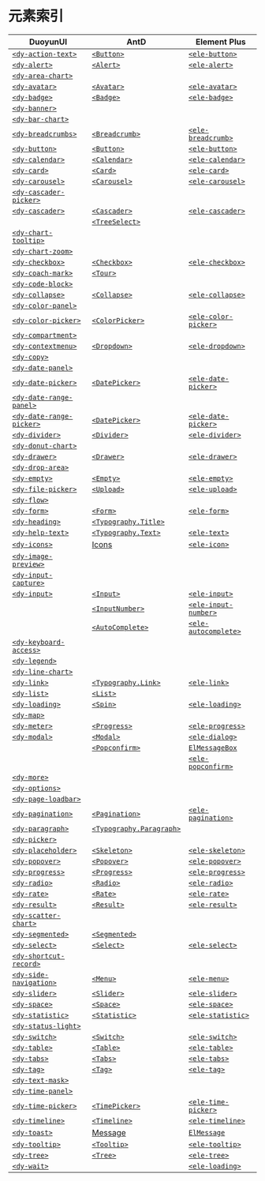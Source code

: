 # 元素索引

| DuoyunUI                                           | AntD                                        | Element Plus                             |
| -------------------------------------------------- | ------------------------------------------- | ---------------------------------------- |
| [`<dy-action-text>`](./action-text.md)             | [`<Button>`][antd-button]                   | [`<ele-button>`][ele-button]             |
| [`<dy-alert>`](./alert.md)                         | [`<Alert>`][antd-alert]                     | [`<ele-alert>`][ele-alert]               |
| [`<dy-area-chart>`](./area-chart.md)               |                                             |                                          |
| [`<dy-avatar>`](./avatar.md)                       | [`<Avatar>`][antd-avatar]                   | [`<ele-avatar>`][ele-avatar]             |
| [`<dy-badge>`](./badge.md)                         | [`<Badge>`][antd-badge]                     | [`<ele-badge>`][ele-badge]               |
| [`<dy-banner>`](./banner.md)                       |                                             |                                          |
| [`<dy-bar-chart>`](./bar-chart.md)                 |                                             |                                          |
| [`<dy-breadcrumbs>`](./breadcrumbs.md)             | [`<Breadcrumb>`][antd-breadcrumb]           | [`<ele-breadcrumb>`][ele-breadcrumb]     |
| [`<dy-button>`](./button.md)                       | [`<Button>`][antd-button]                   | [`<ele-button>`][ele-button]             |
| [`<dy-calendar>`](./calendar.md)                   | [`<Calendar>`][antd-calendar]               | [`<ele-calendar>`][ele-calendar]         |
| [`<dy-card>`](./card.md)                           | [`<Card>`][antd-card]                       | [`<ele-card>`][ele-card]                 |
| [`<dy-carousel>`](./carousel.md)                   | [`<Carousel>`][antd-carousel]               | [`<ele-carousel>`][ele-carousel]         |
| [`<dy-cascader-picker>`](./cascader-picker.md)     |                                             |                                          |
| [`<dy-cascader>`](./cascader.md)                   | [`<Cascader>`][antd-cascader]               | [`<ele-cascader>`][ele-cascader]         |
|                                                    | [`<TreeSelect>`][antd-tree-select]          |                                          |
| [`<dy-chart-tooltip>`](./chart-tooltip.md)         |                                             |                                          |
| [`<dy-chart-zoom>`](./chart-zoom.md)               |                                             |                                          |
| [`<dy-checkbox>`](./checkbox.md)                   | [`<Checkbox>`][antd-checkbox]               | [`<ele-checkbox>`][ele-checkbox]         |
| [`<dy-coach-mark>`](./coach-mark.md)               | [`<Tour>`][antd-tour]                       |                                          |
| [`<dy-code-block>`](./code-block.md)               |                                             |                                          |
| [`<dy-collapse>`](./collapse.md)                   | [`<Collapse>`][antd-collapse]               | [`<ele-collapse>`][ele-collapse]         |
| [`<dy-color-panel>`](./color-panel.md)             |                                             |                                          |
| [`<dy-color-picker>`](./color-picker.md)           | [`<ColorPicker>`][antd-color-picker]        | [`<ele-color-picker>`][ele-color-picker] |
| [`<dy-compartment>`](./compartment.md)             |                                             |                                          |
| [`<dy-contextmenu>`](./contextmenu.md)             | [`<Dropdown>`][antd-dropdown]               | [`<ele-dropdown>`][ele-dropdown]         |
| [`<dy-copy>`](./copy.md)                           |                                             |                                          |
| [`<dy-date-panel>`](./date-panel.md)               |                                             |                                          |
| [`<dy-date-picker>`](./date-picker.md)             | [`<DatePicker>`][antd-date-picker]          | [`<ele-date-picker>`][ele-date-picker]   |
| [`<dy-date-range-panel>`](./date-range-panel.md)   |                                             |                                          |
| [`<dy-date-range-picker>`](./date-range-picker.md) | [`<DatePicker>`][antd-date-picker]          | [`<ele-date-picker>`][ele-date-picker]   |
| [`<dy-divider>`](./divider.md)                     | [`<Divider>`][antd-divider]                 | [`<ele-divider>`][ele-divider]           |
| [`<dy-donut-chart>`](./donut-chart.md)             |                                             |                                          |
| [`<dy-drawer>`](./drawer.md)                       | [`<Drawer>`][antd-drawer]                   | [`<ele-drawer>`][ele-drawer]             |
| [`<dy-drop-area>`](./drop-area.md)                 |                                             |                                          |
| [`<dy-empty>`](./empty.md)                         | [`<Empty>`][antd-empty]                     | [`<ele-empty>`][ele-empty]               |
| [`<dy-file-picker>`](./file-picker.md)             | [`<Upload>`][antd-upload]                   | [`<ele-upload>`][ele-upload]             |
| [`<dy-flow>`](./flow.md)                           |                                             |                                          |
| [`<dy-form>`](./form.md)                           | [`<Form>`][antd-form]                       | [`<ele-form>`][ele-form]                 |
| [`<dy-heading>`](./heading.md)                     | [`<Typography.Title>`][antd-typography]     |                                          |
| [`<dy-help-text>`](./help-text.md)                 | [`<Typography.Text>`][antd-typography]      | [`<ele-text>`][ele-text]                 |
| [`<dy-icons>`](./icons.md)                         | [Icons][antd-icon]                          | [`<ele-icon>`][ele-icon]                 |
| [`<dy-image-preview>`](./image-preview.md)         |                                             |                                          |
| [`<dy-input-capture>`](./input-capture.md)         |                                             |                                          |
| [`<dy-input>`](./input.md)                         | [`<Input>`][antd-input]                     | [`<ele-input>`][ele-input]               |
|                                                    | [`<InputNumber>`][antd-input-number]        | [`<ele-input-number>`][ele-input-number] |
|                                                    | [`<AutoComplete>`][antd-auto-complete]      | [`<ele-autocomplete>`][ele-autocomplete] |
| [`<dy-keyboard-access>`](./keyboard-access.md)     |                                             |                                          |
| [`<dy-legend>`](./legend.md)                       |                                             |                                          |
| [`<dy-line-chart>`](./line-chart.md)               |                                             |                                          |
| [`<dy-link>`](./link.md)                           | [`<Typography.Link>`][antd-typography]      | [`<ele-link>`][ele-link]                 |
| [`<dy-list>`](./list.md)                           | [`<List>`][antd-list]                       |                                          |
| [`<dy-loading>`](./loading.md)                     | [`<Spin>`][antd-spin]                       | [`<ele-loading>`][ele-loading]           |
| [`<dy-map>`](./map.md)                             |                                             |                                          |
| [`<dy-meter>`](./meter.md)                         | [`<Progress>`][antd-progress]               | [`<ele-progress>`][ele-progress]         |
| [`<dy-modal>`](./modal.md)                         | [`<Modal>`][antd-modal]                     | [`<ele-dialog>`][ele-dialog]             |
|                                                    | [`<Popconfirm>`][antd-popconfirm]           | [`ElMessageBox`][ele-message-box]        |
|                                                    |                                             | [`<ele-popconfirm>`][ele-popconfirm]     |
| [`<dy-more>`](./more.md)                           |                                             |                                          |
| [`<dy-options>`](./options.md)                     |                                             |                                          |
| [`<dy-page-loadbar>`](./page-loadbar.md)           |                                             |                                          |
| [`<dy-pagination>`](./pagination.md)               | [`<Pagination>`][antd-pagination]           | [`<ele-pagination>`][ele-pagination]     |
| [`<dy-paragraph>`](./paragraph.md)                 | [`<Typography.Paragraph>`][antd-typography] |                                          |
| [`<dy-picker>`](./picker.md)                       |                                             |                                          |
| [`<dy-placeholder>`](./placeholder.md)             | [`<Skeleton>`][antd-skeleton]               | [`<ele-skeleton>`][ele-skeleton]         |
| [`<dy-popover>`](./popover.md)                     | [`<Popover>`][antd-popover]                 | [`<ele-popover>`][ele-popover]           |
| [`<dy-progress>`](./progress.md)                   | [`<Progress>`][antd-progress]               | [`<ele-progress>`][ele-progress]         |
| [`<dy-radio>`](./radio.md)                         | [`<Radio>`][antd-radio]                     | [`<ele-radio>`][ele-radio]               |
| [`<dy-rate>`](./rate.md)                           | [`<Rate>`][antd-rate]                       | [`<ele-rate>`][ele-rate]                 |
| [`<dy-result>`](./result.md)                       | [`<Result>`][antd-result]                   | [`<ele-result>`][ele-result]             |
| [`<dy-scatter-chart>`](./scatter-chart.md)         |                                             |                                          |
| [`<dy-segmented>`](./segmented.md)                 | [`<Segmented>`][antd-segmented]             |                                          |
| [`<dy-select>`](./select.md)                       | [`<Select>`][antd-select]                   | [`<ele-select>`][ele-select]             |
| [`<dy-shortcut-record>`](./shortcut-record.md)     |                                             |                                          |
| [`<dy-side-navigation>`](./side-navigation.md)     | [`<Menu>`][antd-menu]                       | [`<ele-menu>`][ele-menu]                 |
| [`<dy-slider>`](./slider.md)                       | [`<Slider>`][antd-slider]                   | [`<ele-slider>`][ele-slider]             |
| [`<dy-space>`](./space.md)                         | [`<Space>`][antd-space]                     | [`<ele-space>`][ele-space]               |
| [`<dy-statistic>`](./statistic.md)                 | [`<Statistic>`][antd-statistic]             | [`<ele-statistic>`][ele-statistic]       |
| [`<dy-status-light>`](./status-light.md)           |                                             |                                          |
| [`<dy-switch>`](./switch.md)                       | [`<Switch>`][antd-switch]                   | [`<ele-switch>`][ele-switch]             |
| [`<dy-table>`](./table.md)                         | [`<Table>`][antd-table]                     | [`<ele-table>`][ele-table]               |
| [`<dy-tabs>`](./tabs.md)                           | [`<Tabs>`][antd-tabs]                       | [`<ele-tabs>`][ele-tabs]                 |
| [`<dy-tag>`](./tag.md)                             | [`<Tag>`][antd-tag]                         | [`<ele-tag>`][ele-tag]                   |
| [`<dy-text-mask>`](./text-mask.md)                 |                                             |                                          |
| [`<dy-time-panel>`](./time-panel.md)               |                                             |                                          |
| [`<dy-time-picker>`](./time-picker.md)             | [`<TimePicker>`][antd-time-picker]          | [`<ele-time-picker>`][ele-time-picker]   |
| [`<dy-timeline>`](./timeline.md)                   | [`<Timeline>`][antd-timeline]               | [`<ele-timeline>`][ele-timeline]         |
| [`<dy-toast>`](./toast.md)                         | [Message][antd-message]                     | [`ElMessage`][ele-message]               |
| [`<dy-tooltip>`](./tooltip.md)                     | [`<Tooltip>`][antd-tooltip]                 | [`<ele-tooltip>`][ele-tooltip]           |
| [`<dy-tree>`](./tree.md)                           | [`<Tree>`][antd-tree]                       | [`<ele-tree>`][ele-tree]                 |
| [`<dy-wait>`](./wait.md)                           |                                             | [`<ele-loading>`][ele-loading]           |

<!-- copy([...new Set($$('a').filter(e => e.href.startsWith("https://ant.design/components/")).map(e => e.href))].join('\n'))  -->

[antd-button]: https://ant.design/components/button
[antd-float-button]: https://ant.design/components/float-button
[antd-icon]: https://ant.design/components/icon
[antd-typography]: https://ant.design/components/typography
[antd-divider]: https://ant.design/components/divider
[antd-flex]: https://ant.design/components/flex
[antd-grid]: https://ant.design/components/grid
[antd-layout]: https://ant.design/components/layout
[antd-space]: https://ant.design/components/space
[antd-anchor]: https://ant.design/components/anchor
[antd-breadcrumb]: https://ant.design/components/breadcrumb
[antd-dropdown]: https://ant.design/components/dropdown
[antd-menu]: https://ant.design/components/menu
[antd-pagination]: https://ant.design/components/pagination
[antd-steps]: https://ant.design/components/steps
[antd-auto-complete]: https://ant.design/components/auto-complete
[antd-cascader]: https://ant.design/components/cascader
[antd-checkbox]: https://ant.design/components/checkbox
[antd-color-picker]: https://ant.design/components/color-picker
[antd-date-picker]: https://ant.design/components/date-picker
[antd-form]: https://ant.design/components/form
[antd-input]: https://ant.design/components/input
[antd-input-number]: https://ant.design/components/input-number
[antd-mentions]: https://ant.design/components/mentions
[antd-radio]: https://ant.design/components/radio
[antd-rate]: https://ant.design/components/rate
[antd-select]: https://ant.design/components/select
[antd-slider]: https://ant.design/components/slider
[antd-switch]: https://ant.design/components/switch
[antd-time-picker]: https://ant.design/components/time-picker
[antd-transfer]: https://ant.design/components/transfer
[antd-tree-select]: https://ant.design/components/tree-select
[antd-upload]: https://ant.design/components/upload
[antd-avatar]: https://ant.design/components/avatar
[antd-badge]: https://ant.design/components/badge
[antd-calendar]: https://ant.design/components/calendar
[antd-card]: https://ant.design/components/card
[antd-carousel]: https://ant.design/components/carousel
[antd-collapse]: https://ant.design/components/collapse
[antd-descriptions]: https://ant.design/components/descriptions
[antd-empty]: https://ant.design/components/empty
[antd-image]: https://ant.design/components/image
[antd-list]: https://ant.design/components/list
[antd-popover]: https://ant.design/components/popover
[antd-qr-code]: https://ant.design/components/qr-code
[antd-segmented]: https://ant.design/components/segmented
[antd-statistic]: https://ant.design/components/statistic
[antd-table]: https://ant.design/components/table
[antd-tabs]: https://ant.design/components/tabs
[antd-tag]: https://ant.design/components/tag
[antd-timeline]: https://ant.design/components/timeline
[antd-tooltip]: https://ant.design/components/tooltip
[antd-tour]: https://ant.design/components/tour
[antd-tree]: https://ant.design/components/tree
[antd-alert]: https://ant.design/components/alert
[antd-drawer]: https://ant.design/components/drawer
[antd-message]: https://ant.design/components/message
[antd-modal]: https://ant.design/components/modal
[antd-notification]: https://ant.design/components/notification
[antd-popconfirm]: https://ant.design/components/popconfirm
[antd-progress]: https://ant.design/components/progress
[antd-result]: https://ant.design/components/result
[antd-skeleton]: https://ant.design/components/skeleton
[antd-spin]: https://ant.design/components/spin
[antd-watermark]: https://ant.design/components/watermark
[antd-affix]: https://ant.design/components/affix
[antd-app]: https://ant.design/components/app
[antd-config-provider]: https://ant.design/components/config-provider

<!-- Element Plus -->

[ele-button]: https://element-plus.org/en-US/component/button
[ele-border]: https://element-plus.org/en-US/component/border
[ele-color]: https://element-plus.org/en-US/component/color
[ele-container]: https://element-plus.org/en-US/component/container
[ele-icon]: https://element-plus.org/en-US/component/icon
[ele-layout]: https://element-plus.org/en-US/component/layout
[ele-link]: https://element-plus.org/en-US/component/link
[ele-text]: https://element-plus.org/en-US/component/text
[ele-scrollbar]: https://element-plus.org/en-US/component/scrollbar
[ele-space]: https://element-plus.org/en-US/component/space
[ele-typography]: https://element-plus.org/en-US/component/typography
[ele-config-provider]: https://element-plus.org/en-US/component/config-provider
[ele-autocomplete]: https://element-plus.org/en-US/component/autocomplete
[ele-cascader]: https://element-plus.org/en-US/component/cascader
[ele-checkbox]: https://element-plus.org/en-US/component/checkbox
[ele-color-picker]: https://element-plus.org/en-US/component/color-picker
[ele-date-picker]: https://element-plus.org/en-US/component/date-picker
[ele-datetime-picker]: https://element-plus.org/en-US/component/datetime-picker
[ele-form]: https://element-plus.org/en-US/component/form
[ele-input]: https://element-plus.org/en-US/component/input
[ele-input-number]: https://element-plus.org/en-US/component/input-number
[ele-radio]: https://element-plus.org/en-US/component/radio
[ele-rate]: https://element-plus.org/en-US/component/rate
[ele-select]: https://element-plus.org/en-US/component/select
[ele-select-v2]: https://element-plus.org/en-US/component/select-v2
[ele-slider]: https://element-plus.org/en-US/component/slider
[ele-switch]: https://element-plus.org/en-US/component/switch
[ele-time-picker]: https://element-plus.org/en-US/component/time-picker
[ele-time-select]: https://element-plus.org/en-US/component/time-select
[ele-transfer]: https://element-plus.org/en-US/component/transfer
[ele-upload]: https://element-plus.org/en-US/component/upload
[ele-avatar]: https://element-plus.org/en-US/component/avatar
[ele-badge]: https://element-plus.org/en-US/component/badge
[ele-calendar]: https://element-plus.org/en-US/component/calendar
[ele-card]: https://element-plus.org/en-US/component/card
[ele-carousel]: https://element-plus.org/en-US/component/carousel
[ele-collapse]: https://element-plus.org/en-US/component/collapse
[ele-descriptions]: https://element-plus.org/en-US/component/descriptions
[ele-empty]: https://element-plus.org/en-US/component/empty
[ele-image]: https://element-plus.org/en-US/component/image
[ele-infinite-scroll]: https://element-plus.org/en-US/component/infinite-scroll
[ele-pagination]: https://element-plus.org/en-US/component/pagination
[ele-progress]: https://element-plus.org/en-US/component/progress
[ele-result]: https://element-plus.org/en-US/component/result
[ele-skeleton]: https://element-plus.org/en-US/component/skeleton
[ele-table]: https://element-plus.org/en-US/component/table
[ele-table-v2]: https://element-plus.org/en-US/component/table-v2
[ele-tag]: https://element-plus.org/en-US/component/tag
[ele-timeline]: https://element-plus.org/en-US/component/timeline
[ele-tree]: https://element-plus.org/en-US/component/tree
[ele-tree-select]: https://element-plus.org/en-US/component/tree-select
[ele-tree-v2]: https://element-plus.org/en-US/component/tree-v2
[ele-statistic]: https://element-plus.org/en-US/component/statistic
[ele-affix]: https://element-plus.org/en-US/component/affix
[ele-backtop]: https://element-plus.org/en-US/component/backtop
[ele-breadcrumb]: https://element-plus.org/en-US/component/breadcrumb
[ele-dropdown]: https://element-plus.org/en-US/component/dropdown
[ele-menu]: https://element-plus.org/en-US/component/menu
[ele-page-header]: https://element-plus.org/en-US/component/page-header
[ele-steps]: https://element-plus.org/en-US/component/steps
[ele-tabs]: https://element-plus.org/en-US/component/tabs
[ele-alert]: https://element-plus.org/en-US/component/alert
[ele-dialog]: https://element-plus.org/en-US/component/dialog
[ele-drawer]: https://element-plus.org/en-US/component/drawer
[ele-loading]: https://element-plus.org/en-US/component/loading
[ele-message]: https://element-plus.org/en-US/component/message
[ele-message-box]: https://element-plus.org/en-US/component/message-box
[ele-notification]: https://element-plus.org/en-US/component/notification
[ele-popconfirm]: https://element-plus.org/en-US/component/popconfirm
[ele-popover]: https://element-plus.org/en-US/component/popover
[ele-tooltip]: https://element-plus.org/en-US/component/tooltip
[ele-divider]: https://element-plus.org/en-US/component/divider
[ele-watermark]: https://element-plus.org/en-US/component/watermark
